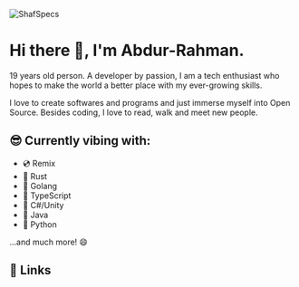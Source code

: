 ![ShafSpecs](https://ucarecdn.com/4293195b-df49-4886-ab16-3b045b3fb185/Freecodecamp.png)

# Hi there 👋, I'm Abdur-Rahman.

19 years old person. A developer by passion, I am a tech enthusiast who hopes to make the world a better place with my ever-growing skills.

I love to create softwares and programs and just immerse myself into Open Source. Besides coding, I love to read, walk and meet new people.

## 😎 Currently vibing with:

- 💿 Remix
- 🦀 Rust
- 🐻 Golang
- 🧾 TypeScript
- 🎯 C#/Unity
- 🍵 Java
- 🐍 Python

...and much more! 😄

## 🔗 Links

<!-- - 🚀[ShafSpecs](https://shafspecs.fly.dev/) - *outdated* -->

<!--
**ShafSpecs/ShafSpecs** is a ✨ _special_ ✨ repository because its `README.md` (this file) appears on your GitHub profile.

Here are some ideas to get you started:

- 🔭 I’m currently working on ...
- 🌱 I’m currently learning ...
- 👯 I’m looking to collaborate on ...
- 🤔 I’m looking for help with ...
- 💬 Ask me about ...
- 📫 How to reach me: ...
- 😄 Pronouns: ...
- ⚡ Fun fact: ...
-->
